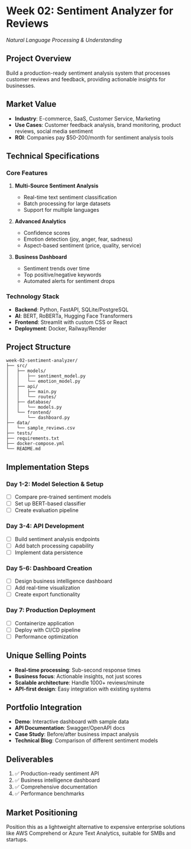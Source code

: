 # Week 02: Sentiment Analyzer for Reviews
*Natural Language Processing & Understanding*

## Project Overview
Build a production-ready sentiment analysis system that processes customer reviews and feedback, providing actionable insights for businesses.

## Market Value
- **Industry**: E-commerce, SaaS, Customer Service, Marketing
- **Use Cases**: Customer feedback analysis, brand monitoring, product reviews, social media sentiment
- **ROI**: Companies pay $50-200/month for sentiment analysis tools

## Technical Specifications

### Core Features
1. **Multi-Source Sentiment Analysis**
   - Real-time text sentiment classification
   - Batch processing for large datasets
   - Support for multiple languages

2. **Advanced Analytics**
   - Confidence scores
   - Emotion detection (joy, anger, fear, sadness)
   - Aspect-based sentiment (price, quality, service)

3. **Business Dashboard**
   - Sentiment trends over time
   - Top positive/negative keywords
   - Automated alerts for sentiment drops

### Technology Stack
- **Backend**: Python, FastAPI, SQLite/PostgreSQL
- **AI**: BERT, RoBERTa, Hugging Face Transformers
- **Frontend**: Streamlit with custom CSS or React
- **Deployment**: Docker, Railway/Render

## Project Structure
```
week-02-sentiment-analyzer/
├── src/
│   ├── models/
│   │   ├── sentiment_model.py
│   │   └── emotion_model.py
│   ├── api/
│   │   ├── main.py
│   │   └── routes/
│   ├── database/
│   │   └── models.py
│   └── frontend/
│       └── dashboard.py
├── data/
│   └── sample_reviews.csv
├── tests/
├── requirements.txt
├── docker-compose.yml
└── README.md
```

## Implementation Steps

### Day 1-2: Model Selection & Setup
- [ ] Compare pre-trained sentiment models
- [ ] Set up BERT-based classifier
- [ ] Create evaluation pipeline

### Day 3-4: API Development
- [ ] Build sentiment analysis endpoints
- [ ] Add batch processing capability
- [ ] Implement data persistence

### Day 5-6: Dashboard Creation
- [ ] Design business intelligence dashboard
- [ ] Add real-time visualization
- [ ] Create export functionality

### Day 7: Production Deployment
- [ ] Containerize application
- [ ] Deploy with CI/CD pipeline
- [ ] Performance optimization

## Unique Selling Points
- **Real-time processing**: Sub-second response times
- **Business focus**: Actionable insights, not just scores
- **Scalable architecture**: Handle 1000+ reviews/minute
- **API-first design**: Easy integration with existing systems

## Portfolio Integration
- **Demo**: Interactive dashboard with sample data
- **API Documentation**: Swagger/OpenAPI docs
- **Case Study**: Before/after business impact analysis
- **Technical Blog**: Comparison of different sentiment models

## Deliverables
1. ✅ Production-ready sentiment API
2. ✅ Business intelligence dashboard
3. ✅ Comprehensive documentation
4. ✅ Performance benchmarks

## Market Positioning
Position this as a lightweight alternative to expensive enterprise solutions like AWS Comprehend or Azure Text Analytics, suitable for SMBs and startups.
